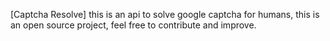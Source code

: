 [Captcha Resolve] this is an api to solve google captcha for humans, this is an open source project, feel free to contribute and improve.
